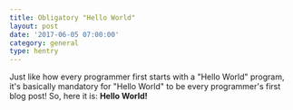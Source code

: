 ```yaml
---
title: Obligatory "Hello World"
layout: post
date: '2017-06-05 07:00:00'
category: general
type: hentry
---
```


Just like how every programmer first starts with a "Hello World" program, it's
basically mandatory for "Hello World" to be every programmer's first blog post!
 So, here it is: **Hello World!**